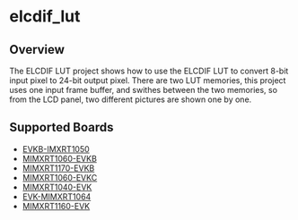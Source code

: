 # elcdif_lut

## Overview
The ELCDIF LUT project shows how to use the ELCDIF LUT to convert 8-bit input pixel
to 24-bit output pixel. There are two LUT memories, this project uses one input
frame buffer, and swithes between the two memories, so from the LCD panel, two
different pictures are shown one by one.

## Supported Boards
- [EVKB-IMXRT1050](../../../_boards/evkbimxrt1050/driver_examples/elcdif/lut/example_board_readme.md)
- [MIMXRT1060-EVKB](../../../_boards/evkbmimxrt1060/driver_examples/elcdif/lut/example_board_readme.md)
- [MIMXRT1170-EVKB](../../../_boards/evkbmimxrt1170/driver_examples/elcdif/lut/example_board_readme.md)
- [MIMXRT1060-EVKC](../../../_boards/evkcmimxrt1060/driver_examples/elcdif/lut/example_board_readme.md)
- [MIMXRT1040-EVK](../../../_boards/evkmimxrt1040/driver_examples/elcdif/lut/example_board_readme.md)
- [EVK-MIMXRT1064](../../../_boards/evkmimxrt1064/driver_examples/elcdif/lut/example_board_readme.md)
- [MIMXRT1160-EVK](../../../_boards/evkmimxrt1160/driver_examples/elcdif/lut/example_board_readme.md)

